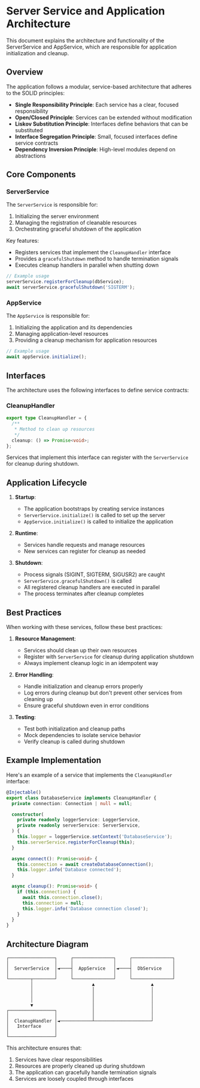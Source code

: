 # Server Service and Application Architecture

This document explains the architecture and functionality of the ServerService and AppService, which are responsible for application initialization and cleanup.

## Overview

The application follows a modular, service-based architecture that adheres to the SOLID principles:

- **Single Responsibility Principle**: Each service has a clear, focused responsibility
- **Open/Closed Principle**: Services can be extended without modification
- **Liskov Substitution Principle**: Interfaces define behaviors that can be substituted
- **Interface Segregation Principle**: Small, focused interfaces define service contracts
- **Dependency Inversion Principle**: High-level modules depend on abstractions

## Core Components

### ServerService

The `ServerService` is responsible for:

1. Initializing the server environment
2. Managing the registration of cleanable resources
3. Orchestrating graceful shutdown of the application

Key features:

- Registers services that implement the `CleanupHandler` interface
- Provides a `gracefulShutdown` method to handle termination signals
- Executes cleanup handlers in parallel when shutting down

```typescript
// Example usage
serverService.registerForCleanup(dbService);
await serverService.gracefulShutdown('SIGTERM');
```

### AppService

The `AppService` is responsible for:

1. Initializing the application and its dependencies
2. Managing application-level resources
3. Providing a cleanup mechanism for application resources

```typescript
// Example usage
await appService.initialize();
```

## Interfaces

The architecture uses the following interfaces to define service contracts:

### CleanupHandler

```typescript
export type CleanupHandler = {
  /**
   * Method to clean up resources
   */
  cleanup: () => Promise<void>;
};
```

Services that implement this interface can register with the `ServerService` for cleanup during shutdown.

## Application Lifecycle

1. **Startup**:

   - The application bootstraps by creating service instances
   - `ServerService.initialize()` is called to set up the server
   - `AppService.initialize()` is called to initialize the application

2. **Runtime**:

   - Services handle requests and manage resources
   - New services can register for cleanup as needed

3. **Shutdown**:
   - Process signals (SIGINT, SIGTERM, SIGUSR2) are caught
   - `ServerService.gracefulShutdown()` is called
   - All registered cleanup handlers are executed in parallel
   - The process terminates after cleanup completes

## Best Practices

When working with these services, follow these best practices:

1. **Resource Management**:

   - Services should clean up their own resources
   - Register with `ServerService` for cleanup during application shutdown
   - Always implement cleanup logic in an idempotent way

2. **Error Handling**:

   - Handle initialization and cleanup errors properly
   - Log errors during cleanup but don't prevent other services from cleaning up
   - Ensure graceful shutdown even in error conditions

3. **Testing**:
   - Test both initialization and cleanup paths
   - Mock dependencies to isolate service behavior
   - Verify cleanup is called during shutdown

## Example Implementation

Here's an example of a service that implements the `CleanupHandler` interface:

```typescript
@Injectable()
export class DatabaseService implements CleanupHandler {
  private connection: Connection | null = null;

  constructor(
    private readonly loggerService: LoggerService,
    private readonly serverService: ServerService,
  ) {
    this.logger = loggerService.setContext('DatabaseService');
    this.serverService.registerForCleanup(this);
  }

  async connect(): Promise<void> {
    this.connection = await createDatabaseConnection();
    this.logger.info('Database connected');
  }

  async cleanup(): Promise<void> {
    if (this.connection) {
      await this.connection.close();
      this.connection = null;
      this.logger.info('Database connection closed');
    }
  }
}
```

## Architecture Diagram

```
┌─────────────────┐     ┌───────────────┐     ┌───────────────┐
│                 │     │               │     │               │
│  ServerService  │◄────┤  AppService   │◄────┤  DbService    │
│                 │     │               │     │               │
└────────┬────────┘     └───────────────┘     └───────────────┘
         │                      ▲                     ▲
         │                      │                     │
         │                      │                     │
         │                      │                     │
         ▼                      │                     │
┌─────────────────┐             │                     │
│                 │             │                     │
│  CleanupHandler │◄────────────┴─────────────────────┘
│   Interface     │
│                 │
└─────────────────┘
```

This architecture ensures that:

1. Services have clear responsibilities
2. Resources are properly cleaned up during shutdown
3. The application can gracefully handle termination signals
4. Services are loosely coupled through interfaces
